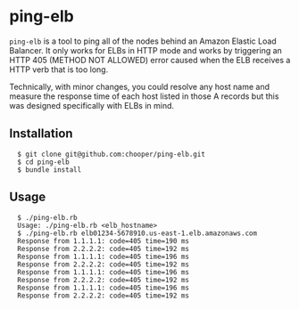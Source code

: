 # ping-elb

`ping-elb` is a tool to ping all of the nodes behind an Amazon Elastic
Load Balancer. It only works for ELBs in HTTP mode and works by
triggering an HTTP 405 (METHOD NOT ALLOWED) error caused when the ELB
receives a HTTP verb that is too long.

Technically, with minor changes, you could resolve any host name and
measure the response time of each host listed in those A records but
this was designed specifically with ELBs in mind.

## Installation

```
  $ git clone git@github.com:chooper/ping-elb.git
  $ cd ping-elb
  $ bundle install
```

## Usage

```
  $ ./ping-elb.rb
  Usage: ./ping-elb.rb <elb_hostname>
  $ ./ping-elb.rb elb01234-5678910.us-east-1.elb.amazonaws.com
  Response from 1.1.1.1: code=405 time=190 ms
  Response from 2.2.2.2: code=405 time=192 ms
  Response from 1.1.1.1: code=405 time=196 ms
  Response from 2.2.2.2: code=405 time=192 ms
  Response from 1.1.1.1: code=405 time=196 ms
  Response from 2.2.2.2: code=405 time=192 ms
  Response from 1.1.1.1: code=405 time=196 ms
  Response from 2.2.2.2: code=405 time=192 ms
```

